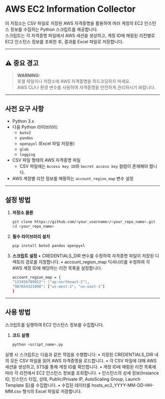 # AWS EC2 Information Collector

이 저장소는 CSV 파일로 저장된 AWS 자격증명을 활용하여 여러 계정의 EC2 인스턴스 정보를 수집하는 Python 스크립트를 제공합니다.  
스크립트는 각 자격증명 파일에서 AWS 세션을 생성하고, 계정 ID에 매핑된 리전별로 EC2 인스턴스 정보를 조회한 후, 결과를 Excel 파일로 저장합니다.

---

## ⚠️ 중요 경고

> **WARNING:**  
> 로컬 파일이나 저장소에 AWS 자격증명을 하드코딩하지 마세요.  
> AWS CLI나 환경 변수를 사용하여 자격증명을 안전하게 관리하시기 바랍니다.

---

## 사전 요구 사항

- Python 3.x  
- 다음 Python 라이브러리:  
  - `boto3`  
  - `pandas`  
  - `openpyxl` (Excel 파일 저장용)  
  - `glob`  
  - `logging`  
- CSV 파일 형태의 AWS 자격증명 파일  
  - CSV 파일에는 `Access key ID`와 `Secret access key` 컬럼이 존재해야 합니다.
- AWS 계정별 리전 정보를 매핑하는 `account_region_map` 변수 설정

---

## 설정 방법

1. **저장소 클론**  
   ```bash
   git clone https://github.com/<your_username>/<your_repo_name>.git
   cd <your_repo_name>

2. **필수 라이브러리 설치**
    ```bash
    pip install boto3 pandas openpyxl

3. **스크립트 설정**
•	CREDENTIALS_DIR 변수를 수정하여 자격증명 파일이 저장된 디렉토리 경로를 지정합니다.
•	account_region_map 딕셔너리를 수정하여 각 AWS 계정 ID에 해당하는 리전 목록을 설정합니다.
    ```bash
    account_region_map = {
    "123456789012": ["ap-northeast-2"],
    "987654321098": ["us-west-2", "us-east-1"]
    }
---
## 사용 방법
스크립트를 실행하여 EC2 인스턴스 정보를 수집합니다.
    
1. **코드 실행**
    ```bash
    python <script_name>.py
    
실행 시 스크립트는 다음과 같은 작업을 수행합니다:
	•	지정된 CREDENTIALS_DIR 내의 모든 CSV 파일을 읽어 AWS 자격증명을 로드합니다.
	•	각 CSV 파일에 대해 AWS 세션을 생성하고, STS를 통해 계정 ID를 확인합니다.
	•	계정 ID에 매핑된 리전 목록에 따라 각 리전에서 EC2 인스턴스 정보를 조회합니다.
	•	인스턴스의 상세 정보(Instance ID, 인스턴스 타입, 상태, Public/Private IP, AutoScaling Group, Launch Template 등)를 수집합니다.
	•	수집된 데이터를 hosts_ec2_YYYY-MM-DD-HH-MM.csv 형식의 Excel 파일로 저장합니다.
